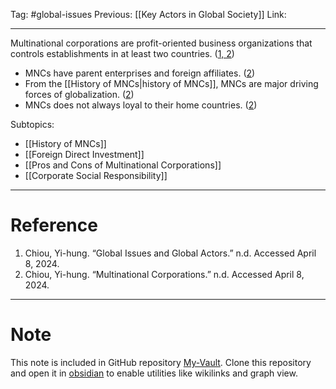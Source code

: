 Tag: #global-issues 
Previous: [[Key Actors in Global Society]]
Link: 

---

Multinational corporations are profit-oriented business organizations that controls establishments in at least two countries. (<u>1, 2</u>)

- MNCs have parent enterprises and foreign affiliates. (<u>2</u>)
- From the [[History of MNCs|history of MNCs]], MNCs are major driving forces of globalization. (<u>2</u>)
- MNCs does not always loyal to their home countries. (<u>2</u>)

Subtopics:

- [[History of MNCs]]
- [[Foreign Direct Investment]]
- [[Pros and Cons of Multinational Corporations]]
- [[Corporate Social Responsibility]]

---

# Reference

1. Chiou, Yi-hung. “Global Issues and Global Actors.” n.d. Accessed April 8, 2024.
2. Chiou, Yi-hung. “Multinational Corporations.” n.d. Accessed April 8, 2024.

---

# Note

This note is included in GitHub repository [My-Vault](https://github.com/LittleD3092/My-Vault.git). Clone this repository and open it in [obsidian](https://obsidian.md/) to enable utilities like wikilinks and graph view.